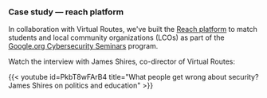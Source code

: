 ### Case study — reach platform

In collaboration with Virtual Routes, we've built the [Reach platform](https://virtual-routes.org/reach/)
to match students and local community organizations (LCOs) as part of
the [Google.org Cybersecurity Seminars](https://cyberseminars.withgoogle.com) program.

Watch the interview with James Shires, co-director of Virtual Routes:

{{< youtube id=PkbT8wFArB4 title="What people get wrong about security? James Shires on politics and education" >}}
